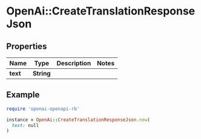 # OpenAi::CreateTranslationResponseJson

## Properties

| Name | Type | Description | Notes |
| ---- | ---- | ----------- | ----- |
| **text** | **String** |  |  |

## Example

```ruby
require 'openai-openapi-rb'

instance = OpenAi::CreateTranslationResponseJson.new(
  text: null
)
```

